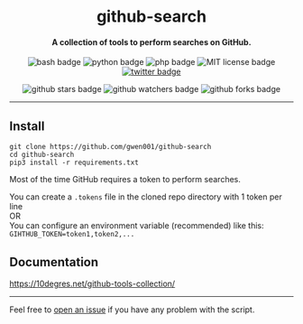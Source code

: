 <h1 align="center">github-search</h1>

<h4 align="center">A collection of tools to perform searches on GitHub.</h4>

<p align="center">
    <img src="https://img.shields.io/badge/-bash-gray" alt="bash badge">
    <img src="https://img.shields.io/badge/python-v3-blue" alt="python badge">
    <img src="https://img.shields.io/badge/php-%3E=5.5-blue" alt="php badge">
    <img src="https://img.shields.io/badge/license-MIT-green" alt="MIT license badge">
    <a href="https://twitter.com/intent/tweet?text=https%3a%2f%2fgithub.com%2fgwen001%2fgithub-search%2f" target="_blank"><img src="https://img.shields.io/twitter/url?style=social&url=https%3A%2F%2Fgithub.com%2Fgwen001%2Fgithub-search" alt="twitter badge"></a>
</p>

<p align="center">
    <img src="https://img.shields.io/github/stars/gwen001/github-search?style=social" alt="github stars badge">
    <img src="https://img.shields.io/github/watchers/gwen001/github-search?style=social" alt="github watchers badge">
    <img src="https://img.shields.io/github/forks/gwen001/github-search?style=social" alt="github forks badge">
</p>

---

## Install

```
git clone https://github.com/gwen001/github-search
cd github-search
pip3 install -r requirements.txt
```

Most of the time GitHub requires a token to perform searches.  

You can create a `.tokens` file in the cloned repo directory with 1 token per line  
OR  
You can configure an environment variable (recommended) like this: `GIHTHUB_TOKEN=token1,token2,...`

## Documentation

https://10degres.net/github-tools-collection/

---

Feel free to [open an issue](/../../issues/) if you have any problem with the script.  

